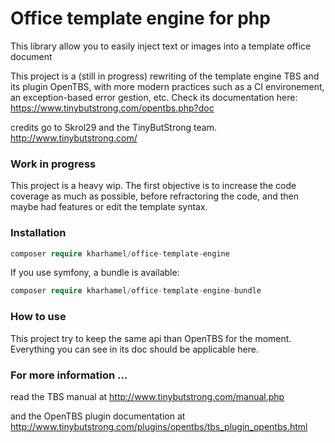Office template engine for php
=========================

This library allow you to easily inject text or images into a template office document

This project is a (still in progress) rewriting of the template engine TBS and its plugin OpenTBS, 
with more modern practices such as a CI environement, an exception-based error gestion, etc.
Check its documentation here: https://www.tinybutstrong.com/opentbs.php?doc


credits go to Skrol29 and the TinyButStrong team. http://www.tinybutstrong.com/

### Work in progress

This project is a heavy wip. The first objective is to increase the code coverage as much as possible, before refractoring the code, and then maybe had features or edit the template syntax.

### Installation

```php
composer require kharhamel/office-template-engine
```

If you use symfony, a bundle is available:

```php
composer require kharhamel/office-template-engine-bundle
```

### How to use

This project try to keep the same api than OpenTBS for the moment. Everything you can see in its doc should be applicable here.

### For more information ...
read the TBS manual at http://www.tinybutstrong.com/manual.php

and the OpenTBS plugin documentation at http://www.tinybutstrong.com/plugins/opentbs/tbs_plugin_opentbs.html
